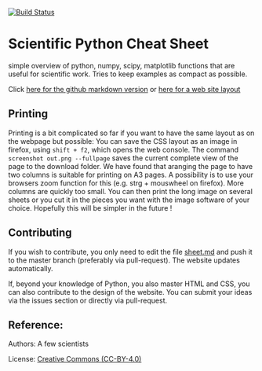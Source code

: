 [![Build Status](https://travis-ci.org/IPGP/scientific_python_cheat_sheet.svg?branch=master)](https://travis-ci.org/IPGP/scientific_python_cheat_sheet)

# Scientific Python Cheat Sheet
simple overview of python, numpy, scipy, matplotlib functions that are useful
for scientific work. Tries to keep examples as compact as possible.

Click [here for the github markdown version](sheet.md) or [here for a web site layout](https://ipgp.github.io/scientific_python_cheat_sheet)

## Printing
Printing is a bit complicated so far if you want to have the same layout as on the webpage but possible: You can save the CSS layout as an image in firefox, using `shift + f2`, which opens the web console. The command `screenshot out.png --fullpage` saves the current complete view of the page to the download folder. We have found that aranging the page to have two columns is suitable for printing on A3 pages. A possibility is to use your browsers zoom function for this (e.g. strg + mouswheel on firefox). More columns are quickly too small. You can then print the long image on several sheets or you cut it in the pieces you want with the image software of your choice. Hopefully this will be simpler in the future !

## Contributing
If you wish to contribute, you only need to edit the file [sheet.md](sheet.md) and push it to the master branch (preferably via pull-request). The website updates automatically. 

If, beyond your knowledge of Python, you also master HTML and CSS, you can also contribute to the design of the website. You can submit your ideas via the issues section or directly via pull-request.

## Reference:
Authors: A few scientists

License: [Creative Commons (CC-BY-4.0)](LICENSE)
